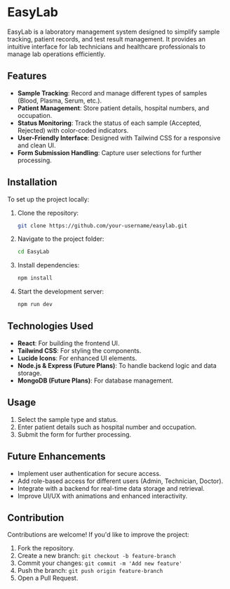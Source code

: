 # EasyLab

EasyLab is a laboratory management system designed to simplify sample tracking, patient records, and test result management. It provides an intuitive interface for lab technicians and healthcare professionals to manage lab operations efficiently.

## Features
- **Sample Tracking**: Record and manage different types of samples (Blood, Plasma, Serum, etc.).
- **Patient Management**: Store patient details, hospital numbers, and occupation.
- **Status Monitoring**: Track the status of each sample (Accepted, Rejected) with color-coded indicators.
- **User-Friendly Interface**: Designed with Tailwind CSS for a responsive and clean UI.
- **Form Submission Handling**: Capture user selections for further processing.

## Installation
To set up the project locally:

1. Clone the repository:
   ```sh
   git clone https://github.com/your-username/easylab.git
   ```
2. Navigate to the project folder:
   ```sh
   cd EasyLab
   ```
3. Install dependencies:
   ```sh
   npm install
   ```
4. Start the development server:
   ```sh
   npm run dev
   ```

## Technologies Used
- **React**: For building the frontend UI.
- **Tailwind CSS**: For styling the components.
- **Lucide Icons**: For enhanced UI elements.
- **Node.js & Express (Future Plans)**: To handle backend logic and data storage.
- **MongoDB (Future Plans)**: For database management.

## Usage
1. Select the sample type and status.
2. Enter patient details such as hospital number and occupation.
3. Submit the form for further processing.

## Future Enhancements
- Implement user authentication for secure access.
- Add role-based access for different users (Admin, Technician, Doctor).
- Integrate with a backend for real-time data storage and retrieval.
- Improve UI/UX with animations and enhanced interactivity.

## Contribution
Contributions are welcome! If you'd like to improve the project:
1. Fork the repository.
2. Create a new branch: `git checkout -b feature-branch`
3. Commit your changes: `git commit -m 'Add new feature'`
4. Push the branch: `git push origin feature-branch`
5. Open a Pull Request.



